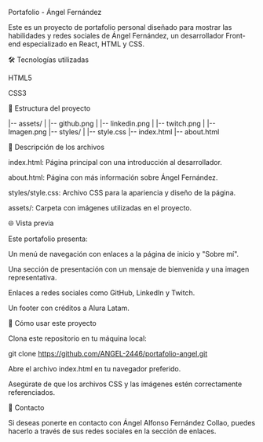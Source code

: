 Portafolio - Ángel Fernández 

Este es un proyecto de portafolio personal diseñado para mostrar las habilidades y redes sociales de Ángel Fernández, un desarrollador Front-end especializado en React, HTML y CSS.

🛠️ Tecnologías utilizadas

HTML5

CSS3

📂 Estructura del proyecto

|-- assets/
|   |-- github.png
|   |-- linkedin.png
|   |-- twitch.png
|   |-- Imagen.png
|-- styles/
|   |-- style.css
|-- index.html
|-- about.html

📜 Descripción de los archivos

index.html: Página principal con una introducción al desarrollador.

about.html: Página con más información sobre Ángel Fernández.

styles/style.css: Archivo CSS para la apariencia y diseño de la página.

assets/: Carpeta con imágenes utilizadas en el proyecto.

🌐 Vista previa

Este portafolio presenta:

Un menú de navegación con enlaces a la página de inicio y "Sobre mí".

Una sección de presentación con un mensaje de bienvenida y una imagen representativa.

Enlaces a redes sociales como GitHub, LinkedIn y Twitch.

Un footer con créditos a Alura Latam.

📌 Cómo usar este proyecto

Clona este repositorio en tu máquina local:

git clone https://github.com/ANGEL-2446/portafolio-angel.git

Abre el archivo index.html en tu navegador preferido.

Asegúrate de que los archivos CSS y las imágenes estén correctamente referenciados.

📧 Contacto

Si deseas ponerte en contacto con Ángel Alfonso Fernández Collao, puedes hacerlo a través de sus redes sociales en la sección de enlaces.